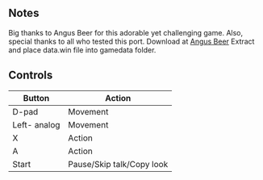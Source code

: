 ## Notes

Big thanks to Angus Beer for this adorable yet challenging game. Also, special thanks to all who tested this port.
Download at [Angus Beer](https://angusbeer.itch.io/Secret-Tea-Garden)
Extract and place data.win file into gamedata folder.

## Controls

| Button | Action |
|--|--| 
|D-pad|Movement|
|Left- analog|Movement|
|X|Action|
|A|Action|
|Start|Pause/Skip talk/Copy look|



